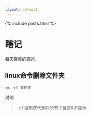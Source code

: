 ```yaml
---
layout: default
---
```


{% include posts.html %}

# [](#header-1)瞎记

每天百度的查的.

## [](#header-2)linux命令删除文件夹

```shell
rm -rf 文件夹
```

说明
> -ef 强制迭代删除所有子目录&不提示

